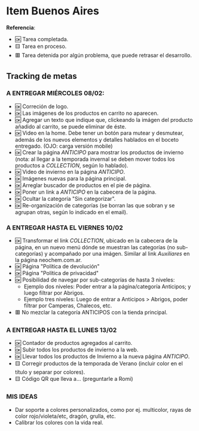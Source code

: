 # Item Buenos Aires

**Referencia**:
- 🆗 Tarea completada.
- 🟨 Tarea en proceso.
- 🟥 Tarea detenida por algún problema, que puede retrasar el desarrollo.

## Tracking de metas

### A ENTREGAR MIÉRCOLES 08/02: 
- 🆗 Correción de logo.
- 🆗 Las imágenes de los productos en carrito no aparecen.
- 🆗 Agregar un texto que indique que, clickeando la imágen del producto añadido al carrito, se puede eliminar de éste.
- 🆗 Video en la home. Debe tener un botón para mutear y desmutear, además de los nuevos elementos y detalles hablados en el boceto entregado. (OJO: carga versión mobile)
- 🆗 Crear la página *ANTICIPO* para mostrar los productos de invierno (nota: al llegar a la temporada invernal se deben mover todos los productos a *COLLECTION*, según lo hablado).
- 🆗 Video de invierno en la página *ANTICIPO*.
- 🆗 Imágenes nuevas para la página principal.
- 🆗 Arreglar buscador de productos en el pie de página.
- 🆗 Poner un link a *ANTICIPO* en la cabecera de la página.
- 🆗 Ocultar la categoría "Sin categorizar". 
- 🆗 Re-organización de categorías (se borran las que sobran y se agrupan otras, según lo indicado en el email).

### A ENTREGAR HASTA EL VIERNES 10/02
- 🆗 Transformar el link *COLLECTION*, ubicado en la cabecera de la página, en un nuevo menú dónde se muestran las categorías (no sub-categorías) y acompañado por una imágen. Similar al link *Auxiliares* en la página neochem.com.ar.
- 🆗 Página "Política de devolución"
- 🆗 Página "Política de privacidad"
- 🆗 Posibilidad de navegar por sub-categorías de hasta 3 niveles:
    - Ejemplo dos niveles: Poder entrar a la página/categoría Anticipos; y luego filtrar por Abrigos.
    - Ejemplo tres niveles: Luego de entrar a Anticipos > Abrigos, poder filtrar por Camperas, Chalecos, etc.
- 🟥 No mezclar la categoría ANTICIPOS con la tienda principal.

### A ENTREGAR HASTA EL LUNES 13/02
- 🆗 Contador de productos agregados al carrito.
- 🆗 Subir todos los productos de invierno a la web.
- 🆗 Llevar todos los productos de Invierno a la nueva página *ANTICIPO*.
- 🟨 Corregir productos de la temporada de Verano (incluir color en el título y separar por colores).
- 🟨 Código QR que lleva a... (preguntarle a Romi)

### MIS IDEAS
- Dar soporte a colores personalizados, como por ej. multicolor, rayas de color rojo/violeta/etc, dragón, grulla, etc.
- Calibrar los colores con la vida real.